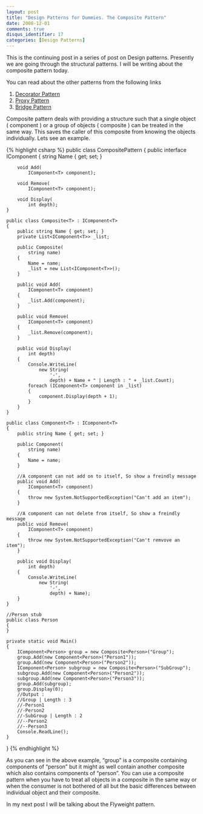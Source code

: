 ```yaml
---
layout: post
title: "Design Patterns for Dummies. The Composite Pattern"
date: 2008-12-01
comments: true
disqus_identifier: 17
categories: [Design Patterns]
---
```

This is the continuing post in a series of post on Design patterns.
Presently we are going through the structural patterns. I will be
writing about the composite pattern today.

You can read about the other patterns from the following links

1.  [Decorator
    Pattern](http://www.simplyvinay.com/Post/14/Design-Patterns-for-Dummies.-The-Decorator-Pattern.aspx)
2.  [Proxy
    Pattern](http://www.simplyvinay.com/Post/15/Design-Patterns-for-Dummies.-The-Proxy-Pattern.aspx)
3.  [Bridge
    Pattern](http://www.simplyvinay.com/Post/16/Design-Patterns-for-Dummies.-The-Bridge-pattern.aspx)

Composite pattern deals with providing a structure such that a single
object ( component ) or a group of objects ( composite ) can be treated
in the same way. This saves the caller of this composite from knowing
the objects individually. Lets see an example.

{% highlight csharp %}
public class CompositePattern
{
    public interface IComponent<T>
    {
        string Name { get; set; }

        void Add(
            IComponent<T> component);

        void Remove(
            IComponent<T> component);

        void Display(
            int depth);
    }

    public class Composite<T> : IComponent<T>
    {
        public string Name { get; set; }
        private List<IComponent<T>> _list;

        public Composite(
            string name)
        {
            Name = name;
            _list = new List<IComponent<T>>();
        }

        public void Add(
            IComponent<T> component)
        {
            _list.Add(component);
        }

        public void Remove(
            IComponent<T> component)
        {
            _list.Remove(component);
        }

        public void Display(
            int depth)
        {
            Console.WriteLine(
                new String(
                    '-',
                    depth) + Name + " | Length : " + _list.Count);
            foreach (IComponent<T> component in _list)
            {
                component.Display(depth + 1);
            }
        }
    }

    public class Component<T> : IComponent<T>
    {
        public string Name { get; set; }

        public Component(
            string name)
        {
            Name = name;
        }

        //A component can not add on to itself, So show a freindly message
        public void Add(
            IComponent<T> component)
        {
            throw new System.NotSupportedException("Can't add an item");
        }

        //A component can not delete from itself, So show a freindly message
        public void Remove(
            IComponent<T> component)
        {
            throw new System.NotSupportedException("Can't remvove an item");
        }

        public void Display(
            int depth)
        {
            Console.WriteLine(
                new String(
                    '-',
                    depth) + Name);
        }
    }

    //Person stub
    public class Person
    {
    }

    private static void Main()
    {
        IComponent<Person> group = new Composite<Person>("Group");
        group.Add(new Component<Person>("Person1"));
        group.Add(new Component<Person>("Person2"));
        IComponent<Person> subgroup = new Composite<Person>("SubGroup");
        subgroup.Add(new Component<Person>("Person2"));
        subgroup.Add(new Component<Person>("Person3"));
        group.Add(subgroup);
        group.Display(0);
        //Output :
        //Group | Length : 3
        //-Person1
        //-Person2
        //-SubGroup | Length : 2
        //--Person2   
        //--Person3
        Console.ReadLine();
    }
}
{% endhighlight %}

As you can see in the above example, “group” is a composite containing
components of “person” but it might as well contain another composite
which also contains components of “person”. You can use a composite
pattern when you have to treat all objects in a composite in the same
way or when the consumer is not bothered of all but the basic
differences between individual object and their composite.

In my next post I will be talking about the Flyweight pattern.

